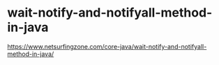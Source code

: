# wait-notify-and-notifyall-method-in-java

https://www.netsurfingzone.com/core-java/wait-notify-and-notifyall-method-in-java/
